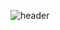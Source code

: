 

![header](https://capsule-render.vercel.app/api?type=waving&color=timeGradient&height=300&section=header&text=ACTTY%20My%20Git&fontSize=90&fontColor=#2b2b2b&animation=fadeIn)

<div align="center">





</div>